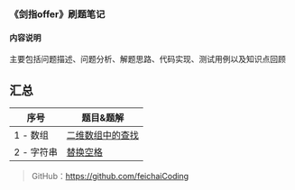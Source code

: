 ### 《剑指offer》刷题笔记
#### 内容说明
主要包括问题描述、问题分析、解题思路、代码实现、测试用例以及知识点回顾

## 汇总

| 序号 | 题目&题解                                                    |
| ---- | ------------------------------------------------------------ |
| 1 - 数组    | [二维数组中的查找]() |
| 2 - 字符串   | [替换空格]() |

> GitHub：https://github.com/feichaiCoding

